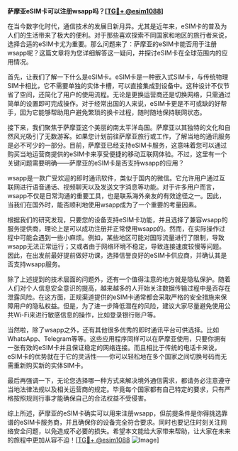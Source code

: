 **萨摩亚eSIM卡可以注册wsapp吗？[[TG💪+ @esim1088](https://t.me/s/esim1088)]**

在当今数字化时代，通信技术的发展日新月异。尤其是近年来，eSIM卡的普及为人们的生活带来了极大的便利。对于那些喜欢探索不同国家和地区的旅行者来说，选择合适的eSIM卡尤为重要。那么问题来了：萨摩亚的eSIM卡能否用于注册wsapp呢？这篇文章将为您详细解答这一疑问，并探讨eSIM卡在全球范围内的应用情况。

首先，让我们了解一下什么是eSIM卡。eSIM卡是一种嵌入式SIM卡，与传统物理SIM卡相比，它不需要单独的实体卡槽，可以直接集成到设备中。这种设计不仅节省了空间，还简化了用户的使用流程。无论是更换运营商还是切换网络，只需通过简单的设置即可完成操作。对于经常出国的人来说，eSIM卡更是不可或缺的好帮手，因为它能够帮助用户避免繁琐的换卡过程，随时随地保持联网状态。

接下来，我们聚焦于萨摩亚这个美丽的南太平洋岛国。萨摩亚以其独特的文化和自然风光吸引了无数游客。如果您计划前往萨摩亚旅行或工作，了解当地的通讯服务是必不可少的一部分。目前，萨摩亚已经支持eSIM卡服务，这意味着您可以通过购买当地运营商提供的eSIM卡来享受便捷的移动互联网体验。不过，这里有一个关键问题需要明确——萨摩亚的eSIM卡是否支持wsapp的应用？

wsapp是一款广受欢迎的即时通讯软件，类似于国内的微信。它允许用户通过互联网进行语音通话、视频聊天以及发送文字消息等功能。对于许多用户而言，wsapp不仅是日常沟通的重要工具，也是联系海外亲友的有效途径之一。因此，当我们在国外时，能否顺利地使用wsapp成为了一个重要的考量因素。

根据我们的研究发现，只要您的设备支持eSIM卡功能，并且选择了兼容wsapp的服务提供商，理论上是可以成功注册并正常使用wsapp的。然而，在实际操作过程中可能会遇到一些小麻烦。例如，某些地区可能对国际流量进行了限制，导致wsapp无法正常运行；又或者由于网络环境不稳定，导致连接速度较慢等问题。因此，在出发前最好提前做好功课，选择信誉良好的eSIM卡供应商，并确认其是否支持wsapp服务。

除了上述提到的技术层面的问题外，还有一个值得注意的地方就是隐私保护。随着人们对个人信息安全意识的提高，越来越多的人开始关注数据传输过程中是否存在泄露风险。在这方面，正规渠道提供的eSIM卡通常都会采取严格的安全措施来保障用户的隐私权益。但是，为了进一步降低潜在的风险，建议大家尽量避免使用公共Wi-Fi来进行敏感信息的操作，比如登录银行账户等。

当然啦，除了wsapp之外，还有其他很多优秀的即时通讯平台可供选择。比如WhatsApp、Telegram等等。这些应用程序同样可以在萨摩亚使用，只要你拥有一张有效的eSIM卡并且保证稳定的网络连接。而且相比于传统的电话卡来说，eSIM卡的优势就在于它的灵活性——你可以轻松地在多个国家之间切换号码而无需重新购买新的实体SIM卡。

最后再强调一下，无论您选择哪一种方式来解决境外通信需求，都请务必注意遵守当地法律法规以及相关运营商的规定。毕竟每个国家都有自己特定的要求，只有严格按照规则行事才能确保自己的合法权益不受侵害。

综上所述，萨摩亚的eSIM卡确实可以用来注册wsapp，但前提条件是你得挑选靠谱的eSIM卡服务商，并且确保你的设备完全符合要求。同时也要记住时刻关注网络安全问题，以免造成不必要的损失。希望本文能给大家带来帮助，让大家在未来的旅程中更加从容不迫！[[TG💪+ @esim1088](https://t.me/s/esim1088) ![Image](https://i.postimg.cc/4NQfJmqS/Snipaste-2025-05-13-00-14-12.png)]